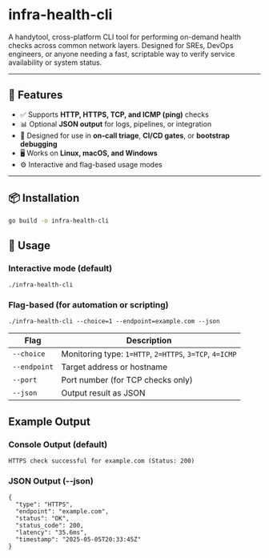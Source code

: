 # infra-health-cli

A handytool, cross-platform CLI tool for performing on-demand health checks across common network layers. Designed for SREs, DevOps engineers, or anyone needing a fast, scriptable way to verify service availability or system status.

---

## 🚀 Features

- ✅ Supports **HTTP, HTTPS, TCP, and ICMP (ping)** checks
- 📊 Optional **JSON output** for logs, pipelines, or integration
- 🧪 Designed for use in **on-call triage**, **CI/CD gates**, or **bootstrap debugging**
- 🖥 Works on **Linux, macOS, and Windows**
- ⚙️ Interactive and flag-based usage modes

---

## 📦 Installation

```bash
go build -o infra-health-cli
```
## 🔧 Usage

### Interactive mode (default)
```
./infra-health-cli
```
### Flag-based (for automation or scripting)
```
./infra-health-cli --choice=1 --endpoint=example.com --json
```

| Flag         | Description                                             |
| ------------ | ------------------------------------------------------- |
| `--choice`   | Monitoring type: `1=HTTP`, `2=HTTPS`, `3=TCP`, `4=ICMP` |
| `--endpoint` | Target address or hostname                              |
| `--port`     | Port number (for TCP checks only)                       |
| `--json`     | Output result as JSON                                   |

##   Example Output
### Console Output (default)
```
HTTPS check successful for example.com (Status: 200)
```
### JSON Output (--json)
```
{
  "type": "HTTPS",
  "endpoint": "example.com",
  "status": "OK",
  "status_code": 200,
  "latency": "35.6ms",
  "timestamp": "2025-05-05T20:33:45Z"
}

```
